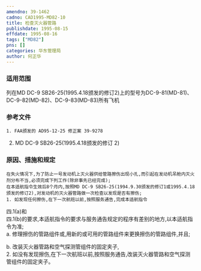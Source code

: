```yaml
---
amendno: 39-1462  
cadno: CAD1995-MD82-10  
title: 检查灭火器管路  
publishdate: 1995-08-15  
effdate: 1995-08-16  
tags: ["MD82"]  
pns: []  
categories: 华东管理局  
author: 何正华  
---
```

  
### 适用范围  
列在MD DC-9 SB26-25(1995.4.18颁发的修订2)上的型号为DC-9-81(MD-81)、DC-9-82(MD-82)、DC-9-83(MD-83)所有飞机  
  
<!--more-->  
### 参考文件  
    1. FAA颁发的 AD95-12-25 修正案 39-9278  
2. MD DC-9 SB26-25(1995.4.18颁发的修订 2)  
  
### 原因、措施和规定  
    在失火情况下,为了防止一号发动机上灭火器供给管路擦伤出现小孔,而引起在发动机吊舱内灭火剂分布不当,必须完成下列工作(除非事先已经完成);  
    在本适航指令生效后8个月内,按照MD DC-9 SB26-25(1994.9.30颁发的修订1或1995.4.18颁发的修订2),对发动机的灭火器管路做一次检查以发现是否有擦伤;  
    1. 如发现任何擦伤,在下一次航班以前,按照服务通告,完成本适航指令  
四.1(a)和  
四.1(b)的要求,本适航指令的要求与服务通告规定的程序有差别的地方,以本适航指令为准;  
      a. 修理擦伤的管路组件或,用新的或可用的管路组件来更换擦伤的管路组件,并且;  
  
b. 改装灭火器管路和空气探测管组件的固定夹子,  
     2. 如没有发现擦伤,在下一次航班以前,按照服务通告,改装灭火器管路和空气探测管组件的固定夹子。  
